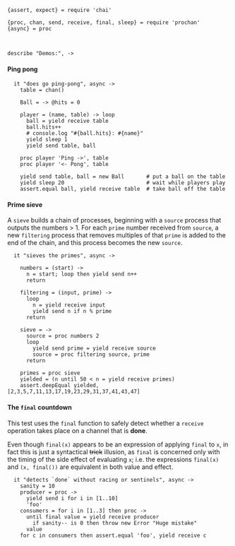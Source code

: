     {assert, expect} = require 'chai'

    {proc, chan, send, receive, final, sleep} = require 'prochan'
    {async} = proc



    describe "Demos:", ->


#### Ping pong

      it "does go ping-pong", async ->
        table = chan()

        Ball = -> @hits = 0

        player = (name, table) -> loop
          ball = yield receive table
          ball.hits++
          # console.log "#{ball.hits}: #{name}"
          yield sleep 1
          yield send table, ball

        proc player 'Ping ->', table
        proc player '<- Pong', table

        yield send table, ball = new Ball       # put a ball on the table
        yield sleep 20                          # wait while players play
        assert.equal ball, yield receive table  # take ball off the table


#### Prime sieve

A `sieve` builds a chain of processes, beginning with a `source` process that
outputs the numbers > 1. For each `prime` number received from `source`, a new
`filtering` process that removes multiples of that `prime` is added to the end
of the chain, and this process becomes the new `source`.

      it "sieves the primes", async ->

        numbers = (start) ->
          n = start; loop then yield send n++
          return

        filtering = (input, prime) ->
          loop
            n = yield receive input
            yield send n if n % prime
          return

        sieve = ->
          source = proc numbers 2
          loop
            yield send prime = yield receive source
            source = proc filtering source, prime
          return

        primes = proc sieve
        yielded = (n until 50 < n = yield receive primes)
        assert.deepEqual yielded, [2,3,5,7,11,13,17,19,23,29,31,37,41,43,47]


#### The `final` countdown

This test uses the `final` function to safely detect whether a `receive`
operation takes place on a channel that is **done**.

Even though `final(x)` appears to be an expression of applying `final` to `x`,
in fact this is just a syntactical ~~trick~~ illusion, as `final` is concerned
only with the timing of the side effect of evaluating `x`; i.e. the expressions
`final(x)` and `(x, final())` are equivalent in both value and effect.

      it "detects `done` without racing or sentinels", async ->
        sanity = 10
        producer = proc ->
          yield send i for i in [1..10]
          'foo'
        consumers = for i in [1..3] then proc ->
          until final value = yield receive producer
            if sanity-- is 0 then throw new Error "Huge mistake"
          value
        for c in consumers then assert.equal 'foo', yield receive c
